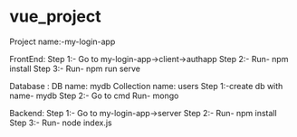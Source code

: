 # vue_project
Project name:-my-login-app

FrontEnd:
Step 1:- Go to my-login-app->client->authapp
Step 2:- Run-    npm install
Step 3:- Run-    npm run serve

Database :
DB name: mydb
Collection name: users
Step 1:-create db with name- mydb 
Step 2:- Go to cmd Run- mongo

Backend:
Step 1:- Go to my-login-app->server
Step 2:- Run-    npm install
Step 3:- Run-    node index.js

